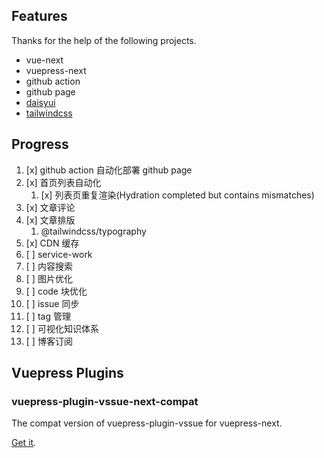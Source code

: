 ## Features

Thanks for the help of the following projects.

- vue-next
- vuepress-next
- github action
- github page
- [daisyui](https://github.com/saadeghi/daisyui)
- [tailwindcss](https://tailwindcss.com/)

## Progress

1. [x] github action 自动化部署 github page
2. [x] 首页列表自动化
   1. [x] 列表页重复渲染(Hydration completed but contains mismatches)
3. [x] 文章评论
4. [x] 文章排版
   1. @tailwindcss/typography
5. [x] CDN 缓存
6. [ ] service-work
7. [ ] 内容搜索
8. [ ] 图片优化
9.  [ ] code 块优化
10. [ ] issue 同步
11. [ ] tag 管理
12. [ ] 可视化知识体系
13. [ ] 博客订阅

## Vuepress Plugins

### vuepress-plugin-vssue-next-compat

The compat version of vuepress-plugin-vssue for vuepress-next. 

[Get it](https://github.com/laoergege/laoergege-blog/packages/1480309).